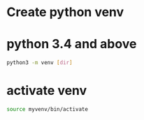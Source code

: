 # Create python venv

# python 3.4 and above
```bash
python3 -m venv [dir]
```

# activate venv
```bash
source myvenv/bin/activate
```
